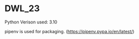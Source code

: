 # DWL_23

Python Verison used: 3.10

pipenv is used for packaging. (https://pipenv.pypa.io/en/latest/)